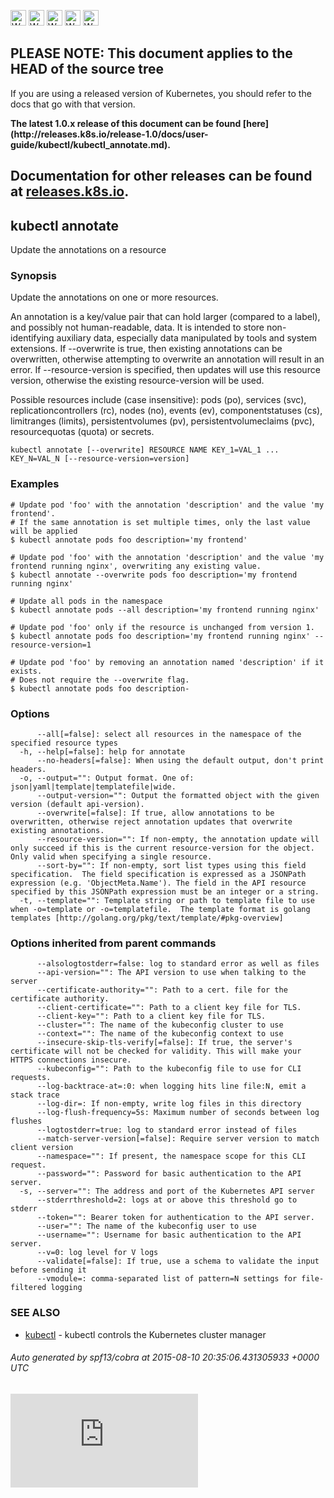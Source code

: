 <!-- BEGIN MUNGE: UNVERSIONED_WARNING -->

<!-- BEGIN STRIP_FOR_RELEASE -->

<img src="http://kubernetes.io/img/warning.png" alt="WARNING"
     width="25" height="25">
<img src="http://kubernetes.io/img/warning.png" alt="WARNING"
     width="25" height="25">
<img src="http://kubernetes.io/img/warning.png" alt="WARNING"
     width="25" height="25">
<img src="http://kubernetes.io/img/warning.png" alt="WARNING"
     width="25" height="25">
<img src="http://kubernetes.io/img/warning.png" alt="WARNING"
     width="25" height="25">

<h2>PLEASE NOTE: This document applies to the HEAD of the source tree</h2>

If you are using a released version of Kubernetes, you should
refer to the docs that go with that version.

<strong>
The latest 1.0.x release of this document can be found
[here](http://releases.k8s.io/release-1.0/docs/user-guide/kubectl/kubectl_annotate.md).

Documentation for other releases can be found at
[releases.k8s.io](http://releases.k8s.io).
</strong>
--

<!-- END STRIP_FOR_RELEASE -->

<!-- END MUNGE: UNVERSIONED_WARNING -->

## kubectl annotate

Update the annotations on a resource

### Synopsis


Update the annotations on one or more resources.

An annotation is a key/value pair that can hold larger (compared to a label), and possibly not human-readable, data.
It is intended to store non-identifying auxiliary data, especially data manipulated by tools and system extensions.
If --overwrite is true, then existing annotations can be overwritten, otherwise attempting to overwrite an annotation will result in an error.
If --resource-version is specified, then updates will use this resource version, otherwise the existing resource-version will be used.

Possible resources include (case insensitive): pods (po), services (svc),
replicationcontrollers (rc), nodes (no), events (ev), componentstatuses (cs),
limitranges (limits), persistentvolumes (pv), persistentvolumeclaims (pvc),
resourcequotas (quota) or secrets.

```
kubectl annotate [--overwrite] RESOURCE NAME KEY_1=VAL_1 ... KEY_N=VAL_N [--resource-version=version]
```

### Examples

```
# Update pod 'foo' with the annotation 'description' and the value 'my frontend'.
# If the same annotation is set multiple times, only the last value will be applied
$ kubectl annotate pods foo description='my frontend'

# Update pod 'foo' with the annotation 'description' and the value 'my frontend running nginx', overwriting any existing value.
$ kubectl annotate --overwrite pods foo description='my frontend running nginx'

# Update all pods in the namespace
$ kubectl annotate pods --all description='my frontend running nginx'

# Update pod 'foo' only if the resource is unchanged from version 1.
$ kubectl annotate pods foo description='my frontend running nginx' --resource-version=1

# Update pod 'foo' by removing an annotation named 'description' if it exists.
# Does not require the --overwrite flag.
$ kubectl annotate pods foo description-
```

### Options

```
      --all[=false]: select all resources in the namespace of the specified resource types
  -h, --help[=false]: help for annotate
      --no-headers[=false]: When using the default output, don't print headers.
  -o, --output="": Output format. One of: json|yaml|template|templatefile|wide.
      --output-version="": Output the formatted object with the given version (default api-version).
      --overwrite[=false]: If true, allow annotations to be overwritten, otherwise reject annotation updates that overwrite existing annotations.
      --resource-version="": If non-empty, the annotation update will only succeed if this is the current resource-version for the object. Only valid when specifying a single resource.
      --sort-by="": If non-empty, sort list types using this field specification.  The field specification is expressed as a JSONPath expression (e.g. 'ObjectMeta.Name'). The field in the API resource specified by this JSONPath expression must be an integer or a string.
  -t, --template="": Template string or path to template file to use when -o=template or -o=templatefile.  The template format is golang templates [http://golang.org/pkg/text/template/#pkg-overview]
```

### Options inherited from parent commands

```
      --alsologtostderr=false: log to standard error as well as files
      --api-version="": The API version to use when talking to the server
      --certificate-authority="": Path to a cert. file for the certificate authority.
      --client-certificate="": Path to a client key file for TLS.
      --client-key="": Path to a client key file for TLS.
      --cluster="": The name of the kubeconfig cluster to use
      --context="": The name of the kubeconfig context to use
      --insecure-skip-tls-verify[=false]: If true, the server's certificate will not be checked for validity. This will make your HTTPS connections insecure.
      --kubeconfig="": Path to the kubeconfig file to use for CLI requests.
      --log-backtrace-at=:0: when logging hits line file:N, emit a stack trace
      --log-dir=: If non-empty, write log files in this directory
      --log-flush-frequency=5s: Maximum number of seconds between log flushes
      --logtostderr=true: log to standard error instead of files
      --match-server-version[=false]: Require server version to match client version
      --namespace="": If present, the namespace scope for this CLI request.
      --password="": Password for basic authentication to the API server.
  -s, --server="": The address and port of the Kubernetes API server
      --stderrthreshold=2: logs at or above this threshold go to stderr
      --token="": Bearer token for authentication to the API server.
      --user="": The name of the kubeconfig user to use
      --username="": Username for basic authentication to the API server.
      --v=0: log level for V logs
      --validate[=false]: If true, use a schema to validate the input before sending it
      --vmodule=: comma-separated list of pattern=N settings for file-filtered logging
```

### SEE ALSO

* [kubectl](kubectl.md)	 - kubectl controls the Kubernetes cluster manager

###### Auto generated by spf13/cobra at 2015-08-10 20:35:06.431305933 +0000 UTC

<!-- BEGIN MUNGE: GENERATED_ANALYTICS -->
[![Analytics](https://kubernetes-site.appspot.com/UA-36037335-10/GitHub/docs/user-guide/kubectl/kubectl_annotate.md?pixel)]()
<!-- END MUNGE: GENERATED_ANALYTICS -->

